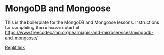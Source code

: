# MongoDB and Mongoose 

This is the boilerplate for the MongoDB and Mongoose lessons. Instructions for completing these lessons start at https://www.freecodecamp.org/learn/apis-and-microservices/mongodb-and-mongoose/

[Replit link](https://replit.com/@opablon/boilerplate-mongomongoose)
